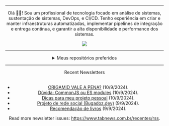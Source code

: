 <div align="center">
<hr>
<p>Olá 👋🏾! Sou um profissional de tecnologia focado em análise de sistemas, sustentação de sistemas, DevOps, e CI/CD. Tenho experiência em criar e manter infraestruturas automatizadas, implementar pipelines de integração e entrega contínua, e garantir a alta disponibilidade e performance dos sistemas.</p>
  <img src="https://media.giphy.com/media/yAGIvCiwPJn5C/giphy.gif">
<hr>
  <details>
  <summary>Meus repositórios preferidos</summary>
  <br />
  Alguns dos meus melhores repositórios:
  <br />
<br />
  <ul><li><a href=https://github.com/KubeNerd/aluratube target="_blank" rel="noopener noreferrer">KubeNerd/aluratube</a> (<b>0</b> ✨ and <b>0</b> 🍴): Aluratube - Desenvolvido durante a imersão React da Alura no final de 2022</li><li><a href=https://github.com/KubeNerd/nlw-ia target="_blank" rel="noopener noreferrer">KubeNerd/nlw-ia</a> (<b>0</b> ✨ and <b>0</b> 🍴): Projeto desenvolvido durante a NLW IA - Usando a API da OPENAI</li><li><a href=https://github.com/KubeNerd/nlw-journey-ia target="_blank" rel="noopener noreferrer">KubeNerd/nlw-journey-ia</a> (<b>0</b> ✨ and <b>0</b> 🍴): NLW IA - Agent de viagens usando python + langchain + GPT</li>
<li>More coming soon :).</li>
</ul>
  </details>
  <hr/>
    <summary>Recent Newsletters</summary>
  <br />
  <ul>
    <li><a href=https://www.tabnews.com.br/maycony/origamid-vale-a-pena target="_blank" rel="noopener noreferrer">ORIGAMID VALE A PENA?</a> (10/9/2024).</li><li><a href=https://www.tabnews.com.br/LeonardoVinicius21/duvida-commonjs-ou-es-modules target="_blank" rel="noopener noreferrer">Dúvida: CommonJS ou ES modules</a> (10/9/2024).</li><li><a href=https://www.tabnews.com.br/Crystyanno/dicas-para-meu-projeto-pessoal target="_blank" rel="noopener noreferrer">Dicas para meu projeto pessoal</a> (10/9/2024).</li><li><a href=https://www.tabnews.com.br/bugadoz/projeto-de-rede-social-bugadoz-dev target="_blank" rel="noopener noreferrer">Projeto de rede social (Bugadoz.dev)</a> (9/9/2024).</li><li><a href=https://www.tabnews.com.br/Vradimmir/recomendacao-de-livros target="_blank" rel="noopener noreferrer">Recomendação de livros</a> (9/9/2024).</li>
  </ul>
<p>Read more newsletter issues: <a href="https://www.tabnews.com.br/recentes/rss">https://www.tabnews.com.br/recentes/rss</a>.</p>
  </details>
